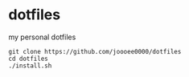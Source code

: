 # dotfiles
my personal dotfiles

```
git clone https://github.com/joooee0000/dotfiles
cd dotfiles
./install.sh
```
